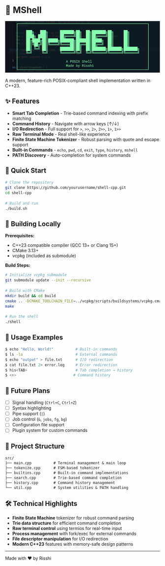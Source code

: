 # 🐚 MShell
![alt text](image.png)

A modern, feature-rich POSIX-compliant shell implementation written in C++23.

## ✨ Features

- **Smart Tab Completion** - Trie-based command indexing with prefix matching
- **Command History** - Navigate with arrow keys (↑/↓)
- **I/O Redirection** - Full support for `>`, `>>`, `2>`, `2>>`, `1>`, `1>>`
- **Raw Terminal Mode** - Real shell-like experience
- **Finite State Machine Tokenizer** - Robust parsing with quote and escape support
- **Built-in Commands** - `echo`, `pwd`, `cd`, `exit`, `type`, `history`, `mshell`
- **PATH Discovery** - Auto-completion for system commands

## 🚀 Quick Start

```bash
# Clone the repository
git clone https://github.com/yourusername/shell-cpp.git
cd shell-cpp

# Build and run
./build.sh
```

## 🔧 Building Locally

**Prerequisites:**
- C++23 compatible compiler (GCC 13+ or Clang 15+)
- CMake 3.13+
- vcpkg (included as submodule)

**Build Steps:**
```bash
# Initialize vcpkg submodule
git submodule update --init --recursive

# Build with CMake
mkdir build && cd build
cmake .. -DCMAKE_TOOLCHAIN_FILE=../vcpkg/scripts/buildsystems/vcpkg.cmake
make

# Run the shell
./shell
```

## 🎯 Usage Examples

```bash
$ echo "Hello, World!"          # Built-in commands
$ ls -la                        # External commands  
$ echo "output" > file.txt      # I/O redirection
$ cat file.txt 2> error.log     # Error redirection
$ his<TAB>                      # Tab completion → history
$ <↑>                          # Command history
```

## 🔮 Future Plans

- [ ] Signal handling (`Ctrl+C`, `Ctrl+Z`)
- [ ] Syntax highlighting
- [ ] Pipe support (`|`)
- [ ] Job control (`&`, `jobs`, `fg`, `bg`) 
- [ ] Configuration file support
- [ ] Plugin system for custom commands

## 📁 Project Structure

```
src/
├── main.cpp          # Terminal management & main loop
├── tokenize.cpp      # FSM-based tokenizer
├── builtins.cpp      # Built-in command implementations
├── search.cpp        # Trie-based command completion
├── history.cpp       # Command history management
└── util.cpp          # System utilities & PATH handling
```

## 🛠️ Technical Highlights

- **Finite State Machine** tokenizer for robust command parsing
- **Trie data structure** for efficient command completion
- **Raw terminal control** using termios for real-time input
- **Process management** with fork/exec for external commands
- **File descriptor manipulation** for I/O redirection
- **Modern C++23** features with memory-safe design patterns

---

Made with ❤️ by Risshi